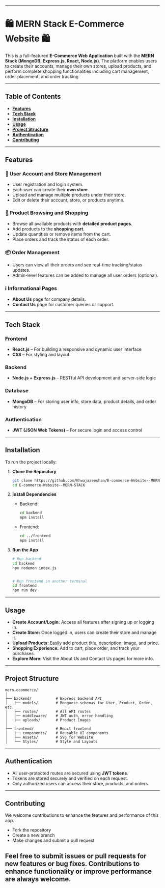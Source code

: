 
---

# **🛍️ MERN Stack E-Commerce Website 🛍️**

This is a full-featured **E-Commerce Web Application** built with the **MERN Stack (MongoDB, Express.js, React, Node.js)**. The platform enables users to create their accounts, manage their own stores, upload products, and perform complete shopping functionalities including cart management, order placement, and order tracking.

---

## **Table of Contents**

- [**Features**](#features)
- [**Tech Stack**](#tech-stack)
- [**Installation**](#installation)
- [**Usage**](#usage)
- [**Project Structure**](#project-structure)
- [**Authentication**](#authentication)
- [**Contributing**](#contributing)

---

## **Features**

### **🔐 User Account and Store Management**
- User registration and login system.
- Each user can create their **own store**.
- Upload and manage multiple products under their store.
- Edit or delete their account, store, or products anytime.

### **🛒 Product Browsing and Shopping**
- Browse all available products with **detailed product pages**.
- Add products to the **shopping cart**.
- Update quantities or remove items from the cart.
- Place orders and track the status of each order.

### **📦 Order Management**
- Users can view all their orders and see real-time tracking/status updates.
- Admin-level features can be added to manage all user orders (optional).

### **ℹ️ Informational Pages**
- **About Us** page for company details.
- **Contact Us** page for customer queries or support.

---

## **Tech Stack**

### **Frontend**
- **React.js** – For building a responsive and dynamic user interface
- **CSS** – For styling and layout

### **Backend**
- **Node.js + Express.js** – RESTful API development and server-side logic

### **Database**
- **MongoDB** – For storing user info, store data, product details, and order history

### **Authentication**
- **JWT (JSON Web Tokens)** – For secure login and access control

---

## **Installation**

To run the project locally:

1. **Clone the Repository**
   ```bash
   git clone https://github.com/Khwajazeeshan/E-commerce-Website--MERN-STACK
   cd E-commerce-Website--MERN-STACK
   ```

2. **Install Dependencies**

   - Backend:
     ```bash
     cd backend
     npm install
     ```

   - Frontend:
     ```bash
     cd ../frontend
     npm install
     ```

3. **Run the App**
   ```bash
   # Run backend
   cd backend
   npx nodemon index.js


   # Run frontend in another terminal
   cd frontend
   npm run dev
   ```

---

## **Usage**

- **Create Account/Login:** Access all features after signing up or logging in.
- **Create Store:** Once logged in, users can create their store and manage it.
- **Upload Products:** Easily add product title, description, image, and price.
- **Shopping Experience:** Add to cart, place order, and track your purchases.
- **Explore More:** Visit the About Us and Contact Us pages for more info.

---

## **Project Structure**

```
mern-ecommerce/
│
├── backend/           # Express backend API
│   ├── models/        # Mongoose schemas for User, Product, Order, etc.
│   ├── routes/        # All API routes
│   |── middleware/    # JWT auth, error handling
│   ├── uploads/       # Product Images
│
├── frontend/          # React frontend
│   ├── components/    # Reusable UI components
│   ├── Assets/        # SVg for Website
│   └── Styles/        # Style and Layouts
```

---

## **Authentication**

- All user-protected routes are secured using **JWT tokens**.
- Tokens are stored securely and verified on each request.
- Only authorized users can access their store, products, and orders.

---

## **Contributing**

We welcome contributions to enhance the features and performance of this app.

- Fork the repository
- Create a new branch
- Make changes and submit a pull request

Feel free to submit issues or pull requests for new features or bug fixes. Contributions to enhance functionality or improve performance are always welcome.
---
